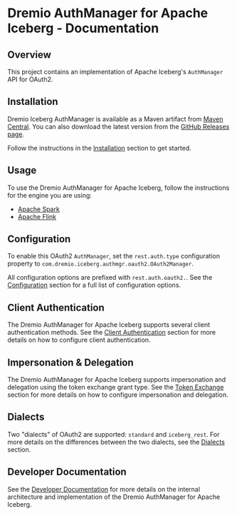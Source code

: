 <!--
Copyright (C) 2025 Dremio Corporation

Licensed under the Apache License, Version 2.0 (the "License");
you may not use this file except in compliance with the License.
You may obtain a copy of the License at

    http://www.apache.org/licenses/LICENSE-2.0

Unless required by applicable law or agreed to in writing, software
distributed under the License is distributed on an "AS IS" BASIS,
WITHOUT WARRANTIES OR CONDITIONS OF ANY KIND, either express or implied.
See the License for the specific language governing permissions and
limitations under the License.
-->
# Dremio AuthManager for Apache Iceberg - Documentation

## Overview

This project contains an implementation of Apache Iceberg's `AuthManager` API for OAuth2.

## Installation

Dremio Iceberg AuthManager is available as a Maven artifact from
[Maven Central](https://central.sonatype.com/namespace/com.dremio.iceberg.authmgr).
You can also download the latest version from the
[GitHub Releases page](https://github.com/adutra/iceberg-auth-manager/releases).

Follow the instructions in the [Installation](./installation.md) section to get started.

## Usage

To use the Dremio AuthManager for Apache Iceberg, follow the instructions for the engine you are 
using:

* [Apache Spark](./spark.md)
* [Apache Flink](./flink.md)

## Configuration

To enable this OAuth2 `AuthManager`, set the `rest.auth.type` configuration property to
`com.dremio.iceberg.authmgr.oauth2.OAuth2Manager`.

All configuration options are prefixed with `rest.auth.oauth2.`. See the
[Configuration](./configuration.md) section for a full list of configuration options.

## Client Authentication

The Dremio AuthManager for Apache Iceberg supports several client authentication methods. See the
[Client Authentication](./client-authentication.md) section for more details on how to configure
client authentication.

## Impersonation & Delegation

The Dremio AuthManager for Apache Iceberg supports impersonation and delegation using the token
exchange grant type. See the [Token Exchange](./token-exchange.md) section for more details on how
to configure impersonation and delegation.

## Dialects

Two "dialects" of OAuth2 are supported: `standard` and `iceberg_rest`. For more details on the
differences between the two dialects, see the [Dialects](./dialects.md) section.

## Developer Documentation

See the [Developer Documentation](./developer/README.md) for more details on the internal
architecture and implementation of the Dremio AuthManager for Apache Iceberg.
